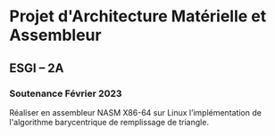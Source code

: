 # Projet d'Architecture Matérielle et Assembleur
## ESGI – 2A
### Soutenance Février 2023

Réaliser en assembleur NASM X86-64 sur Linux l’implémentation de l'algorithme barycentrique de remplissage de triangle.